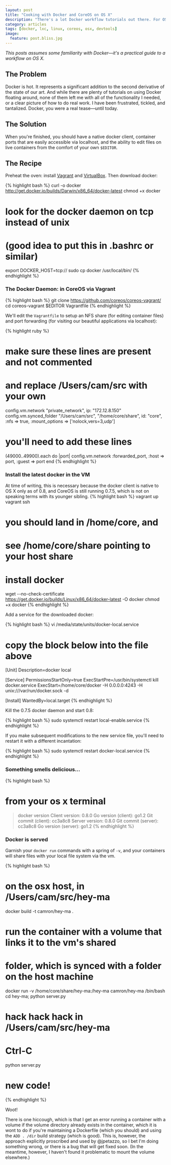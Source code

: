 ```yaml
---
layout: post
title: "Cooking with Docker and CoreOS on OS X"
description: "There's a lot Docker workflow tutorials out there. For OS X, none of them cut it."
category: articles
tags: [docker, lxc, linux, coreos, osx, devtools]
image:
  feature: post.bliss.jpg
---
```


*This posts assumes some familiarity with Docker&mdash;it's a practical guide to a workflow on OS X.*

## The Problem
Docker is hot. It represents a significant addition to the second derivative of the state of our art. And while there are plenty of tutorials on using Docker floating around, none of them left me with all of the functionality I needed, or a clear picture of how to do real work. I have been frustrated, tickled, and tantalized. Docker, you were a real tease&mdash;until today.

## The Solution

When you're finished, you should have a native docker client, container ports that are easily accessible via localhost, and the ability to edit files on live containers from the comfort of your own `$EDITOR`.

## The Recipe

Preheat the oven: install [Vagrant][vagrant] and [VirtualBox][virtualbox]. Then download docker:

[vagrant]: http://vagrantup.com/
[virtualbox]: https://www.virtualbox.org/

{% highlight bash %}
curl -o docker http://get.docker.io/builds/Darwin/x86_64/docker-latest
chmod +x docker
# look for the docker daemon on tcp instead of unix
# (good idea to put this in .bashrc or similar)
export DOCKER_HOST=tcp://
sudo cp docker /usr/local/bin/
{% endhighlight %}

### The Docker Daemon: in CoreOS via Vagrant
{% highlight bash %}
git clone https://github.com/coreos/coreos-vagrant/
cd coreos-vagrant
$EDITOR Vagrantfile
{% endhighlight %}

We'll edit the `Vagrantfile` to setup an NFS share (for editing container files) and port forwarding (for visiting our beautiful applications via localhost):

{% highlight ruby %}
  # make sure these lines are present and not commented
  # and replace /Users/cam/src with your own
  config.vm.network "private_network", ip: "172.12.8.150"
  config.vm.synced_folder "/Users/cam/src", "/home/core/share", id: "core", :nfs => true,  :mount_options => ['nolock,vers=3,udp']

  # you'll need to add these lines
  (49000..49900).each do |port|
    config.vm.network :forwarded_port, :host => port, :guest => port
  end
{% endhighlight %}

### Install the latest docker in the VM
At time of writing, this is necessary because the docker client is native to OS X only as of 0.8, and CoreOS is still running 0.7.5, which is not on speaking terms with its younger sibling.
{% highlight bash %}
vagrant up
vagrant ssh
# you should land in /home/core, and
# see /home/core/share pointing to your host share

# install docker
wget --no-check-certificate https://get.docker.io/builds/Linux/x86_64/docker-latest -O docker
chmod +x docker
{% endhighlight %}


Add a service for the downloaded docker:

{% highlight  bash %}
vi /media/state/units/docker-local.service
# copy the block below into the file above
[Unit]
Description=docker local

[Service]
PermissionsStartOnly=true
ExecStartPre=/usr/bin/systemctl kill docker.service
ExecStart=/home/core/docker -H 0.0.0.0:4243 -H unix:///var/run/docker.sock -d

[Install]
WantedBy=local.target
{% endhighlight %}

Kill the 0.7.5 docker daemon and start 0.8:

{% highlight bash %}
sudo systemctl restart local-enable.service
{% endhighlight %}

If you make subsequent modifications to the new service file, you'll need to restart it with a different incantation:

{% highlight bash %}
sudo systemctl restart docker-local.service
{% endhighlight %}

### Something smells delicious...

{% highlight bash %}
# from your os x terminal
> docker version
Client version: 0.8.0
Go version (client): go1.2
Git commit (client): cc3a8c8
Server version: 0.8.0
Git commit (server): cc3a8c8
Go version (server): go1.2
{% endhighlight %}

### Docker is served

Garnish your `docker run` commands with a spring of `-v`, and your containers will share files with your local file system via the vm.

{% highlight bash %}
# on the osx host, in /Users/cam/src/hey-ma
docker build -t camron/hey-ma .

# run the container with a volume that links it to the vm's shared
# folder, which is synced with a folder on the host machine
docker run -v /home/core/share/hey-ma:/hey-ma camron/hey-ma /bin/bash
cd hey-ma; python server.py
# hack hack hack in /Users/cam/src/hey-ma
# Ctrl-C
python server.py
# new code!
{% endhighlight %}

Woot!

There is one hiccough, which is that I get an error running a container with a volume if the volume directory already exists in the container, which it is wont to do if you're maintaining a Dockerfile (which you should) and using the `ADD . /dir` build strategy (which is good). This is, however, the approach explicitly proscribed and used by @jpetazzo, so I bet I'm doing something wrong, or there is a bug that will get fixed soon. (In the meantime, however, I haven't found it problematic to mount the volume elsewhere.)
